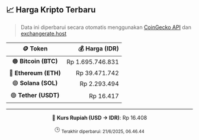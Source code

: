 

<!-- HARGA_KRIPTO -->
## 📈 Harga Kripto Terbaru

> Data ini diperbarui secara otomatis menggunakan [CoinGecko API](https://www.coingecko.com/) dan [exchangerate.host](https://exchangerate.host/)

<div align="center">

| 🪙 Token | 💰 Harga (IDR) |
|:------:|---------------:|
| 🟠 **Bitcoin (BTC)**   | Rp 1.695.746.831 |
| 🔵 **Ethereum (ETH)**  | Rp 39.471.742 |
| 🟣 **Solana (SOL)**    | Rp 2.293.494 |
| 🟢 **Tether (USDT)**   | Rp 16.417 |

---

💱 **Kurs Rupiah (USD → IDR)**: Rp 16.408

🕒 <sub>Terakhir diperbarui: 21/6/2025, 06.46.44</sub>

</div>
<!-- /HARGA_KRIPTO -->